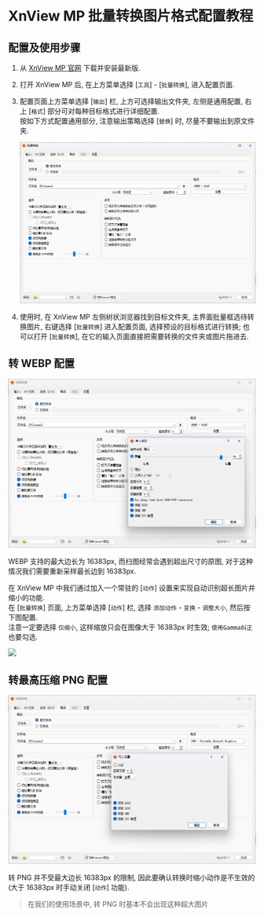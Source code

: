 # XnView MP 批量转换图片格式配置教程

## 配置及使用步骤

1. 从 [XnView MP 官网](https://www.xnview.com/en/xnviewmp/#downloads) 下载并安装最新版.

2. 打开 XnView MP 后, 在上方菜单选择 [`工具`] - [`批量转换`], 进入配置页面.

3. 配置页面上方菜单选择 [`输出`] 栏, 上方可选择输出文件夹, 左侧是通用配置, 右上 [`格式`] 部分可对每种目标格式进行详细配置.  
    按如下方式配置通用部分, 注意输出策略选择 [`替换`] 时, 尽量不要输出到原文件夹.

    ![](./media/xnviewmp.png)

4. 使用时, 在 XnView MP 左侧树状浏览器找到目标文件夹, 主界面批量框选待转换图片, 右键选择 [`批量转换`] 进入配置页面, 选择预设的目标格式进行转换; 也可以打开 [`批量转换`], 在它的输入页面直接把需要转换的文件夹或图片拖进去.

## 转 WEBP 配置

![webp](./media/xnviewmp01.png)

WEBP 支持的最大边长为 16383px, 而扫图经常会遇到超出尺寸的原图, 对于这种情况我们需要重新采样最长边到 16383px.

在 XnView MP 中我们通过加入一个常驻的 [`动作`] 设置来实现自动识别超长图片并缩小的功能.  
在 [`批量转换`] 页面, 上方菜单选择 [`动作`] 栏, 选择 `添加动作` - `变换` - `调整大小`, 然后按下图配置.  
注意一定要选择 `仅缩小`, 这样缩放只会在图像大于 16383px 时生效; `使用Gamma纠正` 也要勾选.

![](./media/xnviewmp02.png)

## 转最高压缩 PNG 配置

![png](./media/xnviewmp03.png)

转 PNG 并不受最大边长 16383px 的限制, 因此要确认转换时缩小动作是不生效的 (大于 16383px 时手动关闭 [`动作`] 功能).

> 在我们的使用场景中, 转 PNG 时基本不会出现这种超大图片
